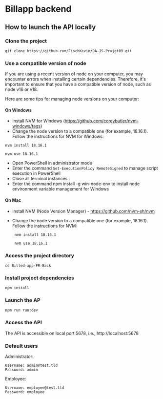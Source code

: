 # Billapp backend

## How to launch the API locally

### Clone the project
```
git clone https://github.com/FischKevin/DA-JS-Projet09.git
```

### Use a compatible version of node

If you are using a recent version of node on your computer, you may encounter errors when installing certain dependencies. Therefore, it's important to ensure that you have a compatible version of node, such as node v16 or v18.

Here are some tips for managing node versions on your computer:

#### On Windows
* Install NVM for Windows (https://github.com/coreybutler/nvm-windows/tags)
* Change the node version to a compatible one (for example, 18.16.1). Follow the instructions for NVM for Windows:

``` nvm install 18.16.1 ```

``` nvm use 18.16.1 ```
* Open PowerShell in administrator mode
* Enter the command ``` Set-ExecutionPolicy RemoteSigned ``` to manage script execution in PowerShell
* Close all terminal instances
* Enter the command npm install -g win-node-env to install node environment variable management for Windows
#### On Mac
* Install NVM (Node Version Manager) - https://github.com/nvm-sh/nvm
* Change the node version to a compatible one (for example, 18.16.1). Follow the instructions for NVM:

  ``` nvm install 18.16.1```
  
  ``` nvm use 18.16.1```
        
### Access the project directory
```
cd Billed-app-FR-Back
```

### Install project dependencies

```npm install```

### Launch the AP


```npm run run:dev```

### Access the API

The API is accessible on local port 5678, i.e., http://localhost:5678

### Default users
Administrator:

    Username: admin@test.tld
    Password: admin

Employee:

    Username: employee@test.tld
    Password: employee
